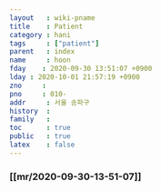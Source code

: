 ```yaml
---
layout   : wiki-pname
title    : Patient
category : hani
tags     : ["patient"]
parent   : index
name     : hoon
fday    : 2020-09-30 13:51:07 +0900
lday : 2020-10-01 21:57:19 +0900
zno     : 
pno     : 010-
addr     : 서울 송파구
history  : 
family   : 
toc      : true
public   : true
latex    : false
---
```


### [[mr/2020-09-30-13-51-07]]
